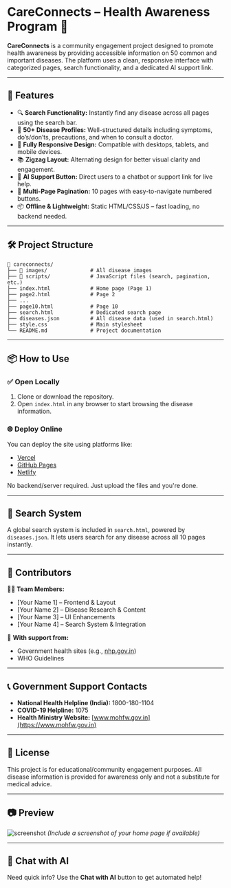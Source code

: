 
# CareConnects – Health Awareness Program 🌿

**CareConnects** is a community engagement project designed to promote health awareness by providing accessible information on 50 common and important diseases. The platform uses a clean, responsive interface with categorized pages, search functionality, and a dedicated AI support link.

---

## 🚀 Features

- 🔍 **Search Functionality:** Instantly find any disease across all pages using the search bar.
- 📄 **50+ Disease Profiles:** Well-structured details including symptoms, do’s/don’ts, precautions, and when to consult a doctor.
- 📱 **Fully Responsive Design:** Compatible with desktops, tablets, and mobile devices.
- 📚 **Zigzag Layout:** Alternating design for better visual clarity and engagement.
- 🧠 **AI Support Button:** Direct users to a chatbot or support link for live help.
- 📁 **Multi-Page Pagination:** 10 pages with easy-to-navigate numbered buttons.
- 📦 **Offline & Lightweight:** Static HTML/CSS/JS – fast loading, no backend needed.

---

## 🛠️ Project Structure

```
📁 careconnects/
├── 📁 images/              # All disease images
├── 📁 scripts/             # JavaScript files (search, pagination, etc.)
├── index.html             # Home page (Page 1)
├── page2.html             # Page 2
├── ...
├── page10.html            # Page 10
├── search.html            # Dedicated search page
├── diseases.json          # All disease data (used in search.html)
├── style.css              # Main stylesheet
└── README.md              # Project documentation
```

---

## 📦 How to Use

### ✅ Open Locally

1. Clone or download the repository.
2. Open `index.html` in any browser to start browsing the disease information.

### 🌐 Deploy Online

You can deploy the site using platforms like:

- [Vercel](https://vercel.com/)
- [GitHub Pages](https://pages.github.com/)
- [Netlify](https://netlify.com/)

No backend/server required. Just upload the files and you're done.

---

## 🧪 Search System

A global search system is included in `search.html`, powered by `diseases.json`. It lets users search for any disease across all 10 pages instantly.

---

## 🤝 Contributors

👨‍💻 **Team Members:**
- [Your Name 1] – Frontend & Layout
- [Your Name 2] – Disease Research & Content
- [Your Name 3] – UI Enhancements
- [Your Name 4] – Search System & Integration

🙌 **With support from:**
- Government health sites (e.g., [nhp.gov.in](https://www.nhp.gov.in))
- WHO Guidelines

---

## 📞 Government Support Contacts

- **National Health Helpline (India):** 1800-180-1104
- **COVID-19 Helpline:** 1075
- **Health Ministry Website:** [www.mohfw.gov.in](https://www.mohfw.gov.in)

---

## 📄 License

This project is for educational/community engagement purposes. All disease information is provided for awareness only and not a substitute for medical advice.

---

## 📷 Preview

![screenshot](images/preview.png) *(Include a screenshot of your home page if available)*

---

## 💬 Chat with AI

Need quick info? Use the **Chat with AI** button to get automated help!
